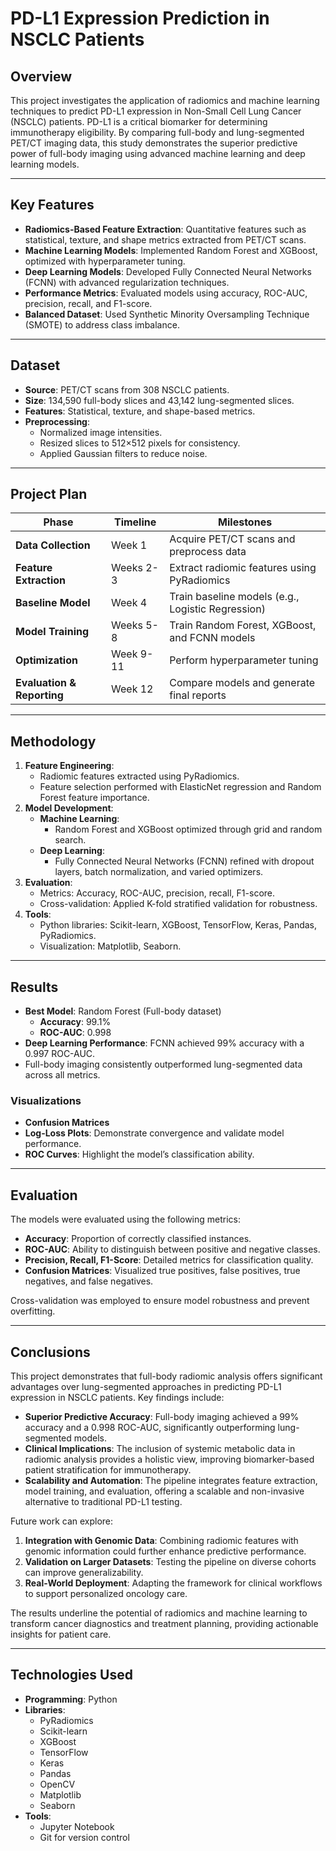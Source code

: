 # **PD-L1 Expression Prediction in NSCLC Patients**

## **Overview**
This project investigates the application of radiomics and machine learning techniques to predict PD-L1 expression in Non-Small Cell Lung Cancer (NSCLC) patients. PD-L1 is a critical biomarker for determining immunotherapy eligibility. By comparing full-body and lung-segmented PET/CT imaging data, this study demonstrates the superior predictive power of full-body imaging using advanced machine learning and deep learning models.

---

## **Key Features**
- **Radiomics-Based Feature Extraction**: Quantitative features such as statistical, texture, and shape metrics extracted from PET/CT scans.
- **Machine Learning Models**: Implemented Random Forest and XGBoost, optimized with hyperparameter tuning.
- **Deep Learning Models**: Developed Fully Connected Neural Networks (FCNN) with advanced regularization techniques.
- **Performance Metrics**: Evaluated models using accuracy, ROC-AUC, precision, recall, and F1-score.
- **Balanced Dataset**: Used Synthetic Minority Oversampling Technique (SMOTE) to address class imbalance.

---

## **Dataset**
- **Source**: PET/CT scans from 308 NSCLC patients.
- **Size**: 134,590 full-body slices and 43,142 lung-segmented slices.
- **Features**: Statistical, texture, and shape-based metrics.
- **Preprocessing**:
  - Normalized image intensities.
  - Resized slices to 512×512 pixels for consistency.
  - Applied Gaussian filters to reduce noise.

---

## **Project Plan**
| **Phase**                | **Timeline**       | **Milestones**                                      |
|--------------------------|--------------------|----------------------------------------------------|
| **Data Collection**      | Week 1            | Acquire PET/CT scans and preprocess data          |
| **Feature Extraction**   | Weeks 2-3         | Extract radiomic features using PyRadiomics        |
| **Baseline Model**       | Week 4            | Train baseline models (e.g., Logistic Regression)  |
| **Model Training**       | Weeks 5-8         | Train Random Forest, XGBoost, and FCNN models      |
| **Optimization**         | Week 9-11         | Perform hyperparameter tuning                      |
| **Evaluation & Reporting** | Week 12         | Compare models and generate final reports          |

---

## **Methodology**
1. **Feature Engineering**:
   - Radiomic features extracted using PyRadiomics.
   - Feature selection performed with ElasticNet regression and Random Forest feature importance.
2. **Model Development**:
   - **Machine Learning**:
     - Random Forest and XGBoost optimized through grid and random search.
   - **Deep Learning**:
     - Fully Connected Neural Networks (FCNN) refined with dropout layers, batch normalization, and varied optimizers.
3. **Evaluation**:
   - Metrics: Accuracy, ROC-AUC, precision, recall, F1-score.
   - Cross-validation: Applied K-fold stratified validation for robustness.
4. **Tools**:
   - Python libraries: Scikit-learn, XGBoost, TensorFlow, Keras, Pandas, PyRadiomics.
   - Visualization: Matplotlib, Seaborn.

---

## **Results**
- **Best Model**: Random Forest (Full-body dataset)
  - **Accuracy**: 99.1%
  - **ROC-AUC**: 0.998
- **Deep Learning Performance**: FCNN achieved 99% accuracy with a 0.997 ROC-AUC.
- Full-body imaging consistently outperformed lung-segmented data across all metrics.

### **Visualizations**
- **Confusion Matrices**
- **Log-Loss Plots**: Demonstrate convergence and validate model performance.
- **ROC Curves**: Highlight the model’s classification ability.

---

## **Evaluation**
The models were evaluated using the following metrics:
- **Accuracy**: Proportion of correctly classified instances.
- **ROC-AUC**: Ability to distinguish between positive and negative classes.
- **Precision, Recall, F1-Score**: Detailed metrics for classification quality.
- **Confusion Matrices**: Visualized true positives, false positives, true negatives, and false negatives.

Cross-validation was employed to ensure model robustness and prevent overfitting.

---

## **Conclusions**
This project demonstrates that full-body radiomic analysis offers significant advantages over lung-segmented approaches in predicting PD-L1 expression in NSCLC patients. Key findings include:

- **Superior Predictive Accuracy**: Full-body imaging achieved a 99% accuracy and a 0.998 ROC-AUC, significantly outperforming lung-segmented models.
- **Clinical Implications**: The inclusion of systemic metabolic data in radiomic analysis provides a holistic view, improving biomarker-based patient stratification for immunotherapy.
- **Scalability and Automation**: The pipeline integrates feature extraction, model training, and evaluation, offering a scalable and non-invasive alternative to traditional PD-L1 testing.

Future work can explore:
1. **Integration with Genomic Data**: Combining radiomic features with genomic information could further enhance predictive performance.
2. **Validation on Larger Datasets**: Testing the pipeline on diverse cohorts can improve generalizability.
3. **Real-World Deployment**: Adapting the framework for clinical workflows to support personalized oncology care.

The results underline the potential of radiomics and machine learning to transform cancer diagnostics and treatment planning, providing actionable insights for patient care.

---

## **Technologies Used**
- **Programming**: Python
- **Libraries**: 
  - PyRadiomics
  - Scikit-learn
  - XGBoost
  - TensorFlow
  - Keras
  - Pandas
  - OpenCV
  - Matplotlib
  - Seaborn
- **Tools**:
  - Jupyter Notebook
  - Git for version control
